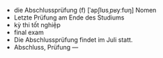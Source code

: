 - die Abschlussprüfung (f)	[ˈapʃlʊsˌpʁyːfʊŋ]	Nomen
- Letzte Prüfung am Ende des Studiums
- kỳ thi tốt nghiệp
- final exam
- Die Abschlussprüfung findet im Juli statt.
- Abschluss, Prüfung	—